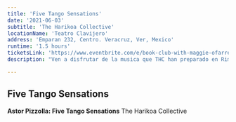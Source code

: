 ```yaml
---
title: 'Five Tango Sensations'
date: '2021-06-03'
subtitle: 'The Harikoa Collective'
locationName: 'Teatro Clavijero'
address: 'Emparan 232, Centro. Veracruz, Ver, Mexico'
runtime: '1.5 hours'
ticketsLink: 'https://www.eventbrite.com/e/book-club-with-maggie-ofarrell-tickets-138581626375?aff=ebdssbonlinesearch&keep_tld=1'
description: "Ven a disfrutar de la musica que THC han preparado en Rimufest. /n Vamos a tocar una pieza bien perra de piazzolla"

---
```


## Five Tango Sensations

**Astor Pizzolla: Five Tango Sensations**
The Harikoa Collective
